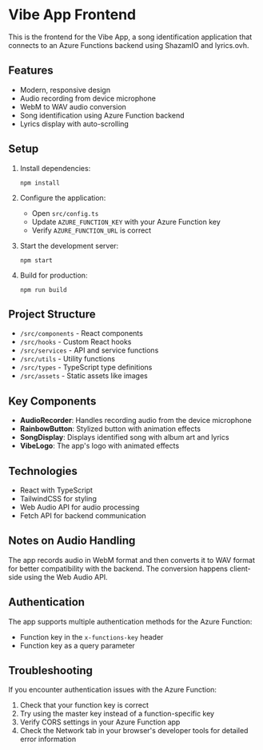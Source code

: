# Vibe App Frontend

This is the frontend for the Vibe App, a song identification application that connects to an Azure Functions backend using ShazamIO and lyrics.ovh.

## Features

- Modern, responsive design
- Audio recording from device microphone
- WebM to WAV audio conversion
- Song identification using Azure Function backend
- Lyrics display with auto-scrolling

## Setup

1. Install dependencies:
   ```
   npm install
   ```

2. Configure the application:
   - Open `src/config.ts`
   - Update `AZURE_FUNCTION_KEY` with your Azure Function key
   - Verify `AZURE_FUNCTION_URL` is correct

3. Start the development server:
   ```
   npm start
   ```

4. Build for production:
   ```
   npm run build
   ```

## Project Structure

- `/src/components` - React components
- `/src/hooks` - Custom React hooks
- `/src/services` - API and service functions
- `/src/utils` - Utility functions
- `/src/types` - TypeScript type definitions
- `/src/assets` - Static assets like images

## Key Components

- **AudioRecorder**: Handles recording audio from the device microphone
- **RainbowButton**: Stylized button with animation effects
- **SongDisplay**: Displays identified song with album art and lyrics
- **VibeLogo**: The app's logo with animated effects

## Technologies

- React with TypeScript
- TailwindCSS for styling
- Web Audio API for audio processing
- Fetch API for backend communication

## Notes on Audio Handling

The app records audio in WebM format and then converts it to WAV format for better compatibility with the backend. The conversion happens client-side using the Web Audio API.

## Authentication

The app supports multiple authentication methods for the Azure Function:
- Function key in the `x-functions-key` header
- Function key as a query parameter

## Troubleshooting

If you encounter authentication issues with the Azure Function:
1. Check that your function key is correct
2. Try using the master key instead of a function-specific key
3. Verify CORS settings in your Azure Function app
4. Check the Network tab in your browser's developer tools for detailed error information

